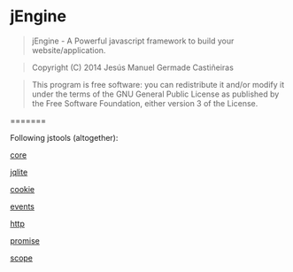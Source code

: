 jEngine
=======

>	jEngine - A Powerful javascript framework to build your website/application.

>	Copyright (C) 2014  Jesús Manuel Germade Castiñeiras

>	This program is free software: you can redistribute it and/or modify
>	it under the terms of the GNU General Public License as published by
>	the Free Software Foundation, either version 3 of the License.

=======

Following jstools (altogether):

[core](https://github.com/jstools/core.js)

[jqlite](https://github.com/jstools/jqlite)

[cookie](https://github.com/jstools/cookie.js)

[events](https://github.com/jstools/events.js)

[http](https://github.com/jstools/http.js)

[promise](https://github.com/jstools/promise.js)

[scope](https://github.com/jstools/scope.js)

